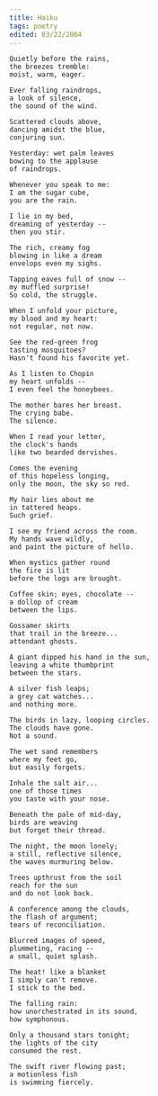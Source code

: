 ```yaml
---
title: Haiku
tags: poetry
edited: 03/22/2004
---
```


    Quietly before the rains,
    the breezes tremble:
    moist, warm, eager.

    Ever falling raindrops,
    a look of silence,
    the sound of the wind.

    Scattered clouds above,
    dancing amidst the blue,
    conjuring sun.

    Yesterday: wet palm leaves
    bowing to the applause
    of raindrops.

    Whenever you speak to me:
    I am the sugar cube,
    you are the rain.

    I lie in my bed,
    dreaming of yesterday --
    then you stir.

    The rich, creamy fog
    blowing in like a dream
    envelops even my sighs.

    Tapping eaves full of snow --
    my muffled surprise!
    So cold, the struggle.

    When I unfold your picture,
    my blood and my heart:
    not regular, not now.

    See the red-green frog
    tasting mosquitoes?
    Hasn't found his favorite yet.

    As I listen to Chopin
    my heart unfolds --
    I even feel the honeybees.

    The mother bares her breast.
    The crying babe.
    The silence.

    When I read your letter,
    the clock's hands
    like two bearded dervishes.

    Comes the evening
    of this hopeless longing,
    only the moon, the sky so red.

    My hair lies about me
    in tattered heaps.
    Such grief.

    I see my friend across the room.
    My hands wave wildly,
    and paint the picture of hello.

    When mystics gather round
    the fire is lit
    before the logs are brought.

    Coffee skin; eyes, chocolate --
    a dollop of cream
    between the lips.

    Gossamer skirts
    that trail in the breeze...
    attendant ghosts.

    A giant dipped his hand in the sun,
    leaving a white thumbprint
    between the stars.

    A silver fish leaps;
    a grey cat watches...
    and nothing more.

    The birds in lazy, looping circles.
    The clouds have gone.
    Not a sound.

    The wet sand remembers
    where my feet go,
    but easily forgets.

    Inhale the salt air...
    one of those times
    you taste with your nose.

    Beneath the pale of mid-day,
    birds are weaving
    but forget their thread.

    The night, the moon lonely;
    a still, reflective silence,
    the waves murmuring below.

    Trees upthrust from the soil
    reach for the sun
    and do not look back.

    A conference among the clouds,
    the flash of argument;
    tears of reconciliation.

    Blurred images of speed,
    plummeting, racing --
    a small, quiet splash.

    The heat! like a blanket
    I simply can't remove.
    I stick to the bed.

    The falling rain:
    how unorchestrated in its sound,
    how symphonous.

    Only a thousand stars tonight;
    the lights of the city
    consumed the rest.

    The swift river flowing past;
    a motionless fish
    is swimming fiercely.


